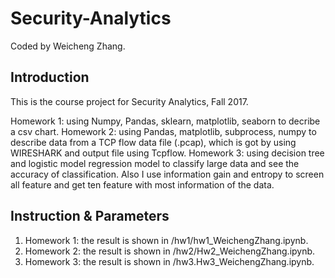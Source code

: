 # Security-Analytics
Coded by Weicheng Zhang.

## Introduction
This is the course project for Security Analytics, Fall 2017.

Homework 1: using Numpy, Pandas, sklearn, matplotlib, seaborn to decribe a csv chart. 
Homework 2: using Pandas, matplotlib, subprocess, numpy to describe data from a TCP flow data file (.pcap), which is got by using WIRESHARK and output file using Tcpflow. 
Homework 3: using decision tree and logistic model regression model to classify large data and see the accuracy of classification. Also I use information gain and entropy to screen all feature and get ten feature with most information of the data.
 
## Instruction & Parameters

1. Homework 1: the result is shown in /hw1/hw1_WeichengZhang.ipynb. 
2. Homework 2: the result is shown in /hw2/Hw2_WeichengZhang.ipynb. 
3. Homework 3: the result is shown in /hw3.Hw3_WeichengZhang.ipynb. 
